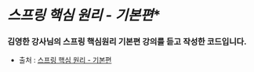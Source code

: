 # ***스프링 핵심 원리 - 기본편****

### 김영한 강사님의 스프링 핵심원리 기본편 강의를 듣고 작성한 코드입니다.

- 출처 : [스프링 핵심 원리 - 기본편](https://www.inflearn.com/course/%EC%8A%A4%ED%94%84%EB%A7%81-%ED%95%B5%EC%8B%AC-%EC%9B%90%EB%A6%AC-%EA%B8%B0%EB%B3%B8%ED%8E%B8/dashboard)
